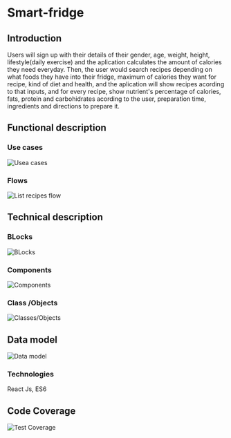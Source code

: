 # Smart-fridge



## Introduction

Users will sign up with their details of their gender, age, weight, height, lifestyle(daily exercise) and the aplication calculates the amount of calories they need everyday. Then, the user would search recipes depending on what foods they have into their fridge, maximum of calories they want for recipe, kind of diet and health, and the aplication will show recipes acording to that inputs, and for every recipe, show  nutrient's percentage of calories, fats, protein and carbohidrates acording to the user,  preparation time, ingredients and directions to prepare it.

## Functional description

### Use cases

![Usea cases](images/use-cases.png)

### Flows

![List recipes flow](images/recipes-flow.png)

## Technical description

### BLocks

![BLocks](images/blocks.png)

### Components

![Components](images/components.png)

### Class /Objects

![Classes/Objects](images/class-objects.png)

## Data model

![Data model](images/class-objects.png)

### Technologies

React Js, ES6

## Code Coverage

![Test Coverage](images/test-coverage.png)



